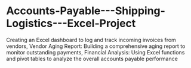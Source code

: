# Accounts-Payable---Shipping-Logistics---Excel-Project
Creating an Excel dashboard to log and track incoming invoices from vendors, Vendor Aging Report: Building a comprehensive aging report to monitor outstanding payments, Financial Analysis: Using Excel functions and pivot tables to analyze the overall accounts payable performance
